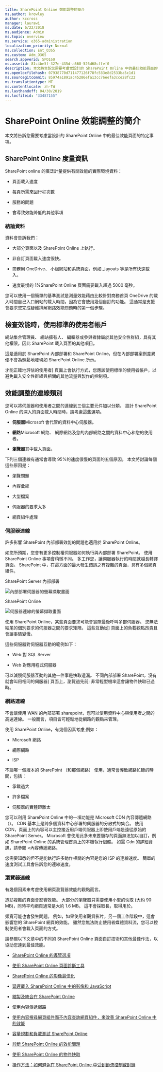 ```yaml
---
title: SharePoint Online 效能調整的簡介
ms.author: krowley
author: kccross
manager: laurawi
ms.date: 6/22/2018
ms.audience: Admin
ms.topic: overview
ms.service: o365-administration
localization_priority: Normal
ms.collection: Ent_O365
ms.custom: Adm_O365
search.appverid: SPO160
ms.assetid: 81c4be5f-327e-435d-a568-526d68cffef0
description: 本文將告訴您需要考慮當設計的 SharePoint Online 中的最佳效能頁面的特定事項。
ms.openlocfilehash: 07938770d711477126f78fc583e8d2533ba5c1d1
ms.sourcegitcommit: 85974a1891ac45286efa13cc76eefa3cce28fc22
ms.translationtype: MT
ms.contentlocale: zh-TW
ms.lasthandoff: 04/30/2019
ms.locfileid: "33487155"
---
```

# <a name="introduction-to-performance-tuning-for-sharepoint-online"></a>SharePoint Online 效能調整的簡介

本文將告訴您需要考慮當設計的 SharePoint Online 中的最佳效能頁面的特定事項。
     
## <a name="sharepoint-online-metrics"></a>SharePoint Online 度量資訊

SharePoint online 的廣泛計量提供有關效能的實際環境資料：
  
- 頁面載入速度
    
- 每頁所需來回行程次數
    
- 服務的問題
    
- 會導致效能降低的其他事項
    
### <a name="conclusions-reached-because-of-the-data"></a>結論資料

資料會告訴我們：
  
- 大部分頁面以及 SharePoint Online 上執行。
    
- 非自訂頁面載入速度很快。
    
- 商務用 OneDrive、 小組網站和系統頁面，例如 _layouts 等是所有快速載入。
    
- 速度最慢的 1%SharePoint Online 頁面需要載入超過 5000 毫秒。
    
您可以使用一個簡單的基準測試是測量效能藉由比較針對商務首頁 OneDrive 的載入時間自己入口網站的載入時間，因為它會使用幾個自訂的功能。 這通常是支援會要求您完成疑難排解網路效能問題時的第一個步驟。
  
## <a name="use-a-standard-user-account-when-checking-performance"></a>檢查效能時，使用標準的使用者帳戶

網站集合管理員、 網站擁有人、 編輯器或參與者隸屬於其他安全性群組，具有其他權限，因此 SharePoint 載入頁面的其他項目。
  
這是適用於 SharePoint 內部部署和 SharePoint Online，但在內部部署案例差異便不會為輕鬆地發現如 SharePoint Online 所示。
  
才能正確地評估的使用者] 頁面上會執行方式，您應該使用標準的使用者帳戶，以避免載入安全性群組與相關的其他流量與製作的控制項。
  
## <a name="connection-categories-for-performance-tuning"></a>效能調整的連線類別

您可以將伺服器和使用者之間的連線到三個主要元件加以分類。 設計 SharePoint Online 的深入的頁面載入時間時，請考慮這些選項。
  
- **伺服器**Microsoft 會代管的資料中心伺服器。
    
- **網路**Microsoft 網路、 網際網路及您的內部網路之間的資料中心和您的使用者。
    
- **瀏覽器**其中載入頁面。
    
下列三個連線有通常會導致 95%的速度很慢的頁面的五個原因。 本文將討論每個這些原因是：
  
- 瀏覽問題
    
- 內容彙總
    
- 大型檔案
    
- 伺服器的要求太多
    
- 網頁組件處理
    
### <a name="server-connection"></a>伺服器連線

許多影響 SharePoint 內部部署效能的問題也適用於 SharePoint Online。
  
如您所預期，您會有更多控制權伺服器如何執行與內部部署 SharePoint。 使用 SharePoint Online 事項會稍微不同。 多工作您，讓伺服器執行的時間就越長轉譯頁面。 SharePoint 中，在這方面的最大發生錯誤之有複雜的頁面，具有多個網頁組件。
  
SharePoint Server 內部部署
  
![內部部署伺服器的螢幕擷取畫面](media/a8e9b646-cdff-4131-976a-b5f891da44ac.png)
  
SharePoint Online
  
![伺服器連線的螢幕擷取畫面](media/46b27ded-d8a4-4287-b3e0-2603a764b8f8.png)
  
使用 SharePoint Online，某些頁面要求可能會實際最後呼叫多部伺服器。 您無法結尾的個別要求的伺服器之間的要求矩陣。 這些互動從] 頁面上的負載觀點昂貴且會讓事情變慢。
  
這些伺服器對伺服器互動的範例如下：
  
- Web 對 SQL Server
    
- Web 對應用程式伺服器
    
可以減慢伺服器互動的其他一件事是快取遺漏。 不同內部部署 SharePoint，沒有就會叫用相同的伺服器] 頁面上，瀏覽過先前; 非常輕型機率這會讓物件快取已過時。
  
### <a name="network-connection"></a>網路連線

不會讓使用 WAN 的內部部署 sharepoint，您可以使用資料中心與使用者之間的高速連線。 一般而言，項目皆可輕鬆地從網路的觀點來管理。
  
使用 SharePoint Online，有幾個因素考慮;例如：
  
- Microsoft 網路
    
- 網際網路
    
- ISP
    
不論哪一個版本的 SharePoint （和那個網路） 使用，通常會導致網路忙碌的時間，包括：
  
- 承載過大
    
- 許多檔案
    
- 伺服器的實體距離太
    
您可以利用 SharePoint Online 中的一項功能是 Microsoft CDN 內容傳遞網路 （）。 CDN 基本上是跨多個資料中心部署的伺服器的分散式的集合。 使用 CDN，頁面上的內容可以主控接近用戶端伺服器上即使用戶端是遠從原始的 SharePoint Server。 Microsoft 會使用此多未來要儲存的頁面無法加以自訂，例如 SharePoint Online 的系統管理首頁上的本機執行個體。 如需 Cdn 的詳細資訊，請參閱 <<c0>內容傳遞網路。
  
您需要知悉的但不是能執行許多動作相關的內容是您的 ISP 的連線速度。 簡單的速度測試工具會告訴您的連線速度。
  
### <a name="browser-connection"></a>瀏覽器連線

有幾個因素来考慮使用網頁瀏覽器效能的觀點而言。
  
造訪複雜的頁面會影響效能。 大部分的瀏覽器只需要使用小型的快取 (大約 90 MB)，同時平均網頁通常是大約 1.6 MB。 這不會採取長，取得用於。
  
頻寬可能也會發生問題。 例如，如果使用者觀賞影片，另一個工作階段中，這會影響您的 SharePoint 網頁的效能。 雖然您無法防止使用者媒體資料流，您可以控制使用者會載入頁面的方式。
  
請參閱以下文章中的不同的 SharePoint Online 頁面自訂技術和其他最佳作法，以協助您達到最佳效能。
  
- [SharePoint Online 的導覽選項](navigation-options-for-sharepoint-online.md)
    
- [使用 SharePoint Online 頁面診斷工具](page-diagnostics-for-spo.md)
    
- [SharePoint Online 的影像最佳化](image-optimization-for-sharepoint-online.md)
    
- [延遲載入 SharePoint Online 中的影像和 JavaScript](delay-loading-images-and-javascript-in-sharepoint-online.md)
    
- [縮製及統合在 SharePoint Online](minification-and-bundling-in-sharepoint-online.md)
    
- [使用內容傳遞網路](using-content-delivery-networks-with-sharepoint-online.md)
    
- [使用內容搜尋網頁組件而不內容查詢網頁組件，來改善 SharePoint Online 中的效能](using-content-search-web-part-instead-of-content-query-web-part-to-improve-perfo.md)
    
- [容量規劃和負載測試 SharePoint Online](capacity-planning-and-load-testing-sharepoint-online.md)
    
- [診斷 SharePoint Online 的效能問題](diagnosing-performance-issues-with-sharepoint-online.md)
    
- [使用 SharePoint Online 的物件快取](using-the-object-cache-with-sharepoint-online.md)
    
- [操作方法：如何避免在 SharePoint Online 中受到節流控制或封鎖](https://msdn.microsoft.com/en-us/library/office/dn889829.aspx)
    


